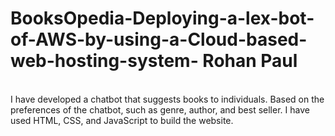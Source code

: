 # BooksOpedia-Deploying-a-lex-bot-of-AWS-by-using-a-Cloud-based-web-hosting-system- Rohan Paul
<br>
I have developed a chatbot that suggests books to individuals. Based on the preferences of the chatbot, such as genre, author, and best seller.
I have used HTML, CSS, and JavaScript to build the website.
